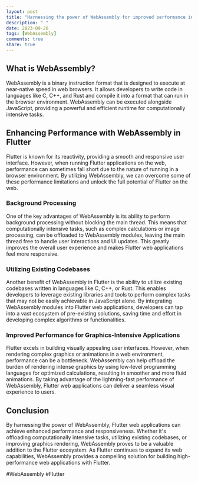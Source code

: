 ```yaml
---
layout: post
title: "Harnessing the power of WebAssembly for improved performance in Flutter web"
description: " "
date: 2023-09-26
tags: [WebAssembly]
comments: true
share: true
---
```


## What is WebAssembly?

WebAssembly is a binary instruction format that is designed to execute at near-native speed in web browsers. It allows developers to write code in languages like C, C++, and Rust and compile it into a format that can run in the browser environment. WebAssembly can be executed alongside JavaScript, providing a powerful and efficient runtime for computationally intensive tasks.

## Enhancing Performance with WebAssembly in Flutter

Flutter is known for its reactivity, providing a smooth and responsive user interface. However, when running Flutter applications on the web, performance can sometimes fall short due to the nature of running in a browser environment. By utilizing WebAssembly, we can overcome some of these performance limitations and unlock the full potential of Flutter on the web.

### Background Processing

One of the key advantages of WebAssembly is its ability to perform background processing without blocking the main thread. This means that computationally intensive tasks, such as complex calculations or image processing, can be offloaded to WebAssembly modules, leaving the main thread free to handle user interactions and UI updates. This greatly improves the overall user experience and makes Flutter web applications feel more responsive.

### Utilizing Existing Codebases

Another benefit of WebAssembly in Flutter is the ability to utilize existing codebases written in languages like C, C++, or Rust. This enables developers to leverage existing libraries and tools to perform complex tasks that may not be easily achievable in JavaScript alone. By integrating WebAssembly modules into Flutter web applications, developers can tap into a vast ecosystem of pre-existing solutions, saving time and effort in developing complex algorithms or functionalities.

### Improved Performance for Graphics-Intensive Applications

Flutter excels in building visually appealing user interfaces. However, when rendering complex graphics or animations in a web environment, performance can be a bottleneck. WebAssembly can help offload the burden of rendering intense graphics by using low-level programming languages for optimized calculations, resulting in smoother and more fluid animations. By taking advantage of the lightning-fast performance of WebAssembly, Flutter web applications can deliver a seamless visual experience to users.

## Conclusion

By harnessing the power of WebAssembly, Flutter web applications can achieve enhanced performance and responsiveness. Whether it's offloading computationally intensive tasks, utilizing existing codebases, or improving graphics rendering, WebAssembly proves to be a valuable addition to the Flutter ecosystem. As Flutter continues to expand its web capabilities, WebAssembly provides a compelling solution for building high-performance web applications with Flutter.

#WebAssembly #Flutter